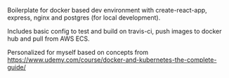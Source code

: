 Boilerplate for docker based dev environment with create-react-app, express, nginx and postgres (for local development).

Includes basic config to test and build on travis-ci, push images to docker hub and pull from AWS ECS.

Personalized for myself based on concepts from https://www.udemy.com/course/docker-and-kubernetes-the-complete-guide/
